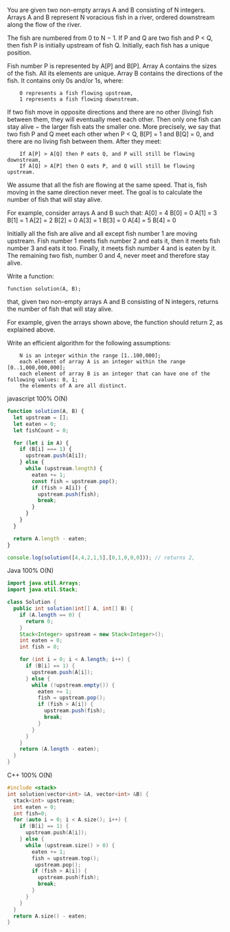 You are given two non-empty arrays A and B consisting of N integers. Arrays A and B represent N voracious fish in a river, ordered downstream along the flow of the river.

The fish are numbered from 0 to N − 1. If P and Q are two fish and P < Q, then fish P is initially upstream of fish Q. Initially, each fish has a unique position.

Fish number P is represented by A[P] and B[P]. Array A contains the sizes of the fish. All its elements are unique. Array B contains the directions of the fish. It contains only 0s and/or 1s, where:

        0 represents a fish flowing upstream,
        1 represents a fish flowing downstream.

If two fish move in opposite directions and there are no other (living) fish between them, they will eventually meet each other. Then only one fish can stay alive − the larger fish eats the smaller one. More precisely, we say that two fish P and Q meet each other when P < Q, B[P] = 1 and B[Q] = 0, and there are no living fish between them. After they meet:

        If A[P] > A[Q] then P eats Q, and P will still be flowing downstream,
        If A[Q] > A[P] then Q eats P, and Q will still be flowing upstream.

We assume that all the fish are flowing at the same speed. That is, fish moving in the same direction never meet. The goal is to calculate the number of fish that will stay alive.

For example, consider arrays A and B such that:
  A[0] = 4    B[0] = 0
  A[1] = 3    B[1] = 1
  A[2] = 2    B[2] = 0
  A[3] = 1    B[3] = 0
  A[4] = 5    B[4] = 0

Initially all the fish are alive and all except fish number 1 are moving upstream. Fish number 1 meets fish number 2 and eats it, then it meets fish number 3 and eats it too. Finally, it meets fish number 4 and is eaten by it. The remaining two fish, number 0 and 4, never meet and therefore stay alive.

Write a function:

    function solution(A, B);

that, given two non-empty arrays A and B consisting of N integers, returns the number of fish that will stay alive.

For example, given the arrays shown above, the function should return 2, as explained above.

Write an efficient algorithm for the following assumptions:

        N is an integer within the range [1..100,000];
        each element of array A is an integer within the range [0..1,000,000,000];
        each element of array B is an integer that can have one of the following values: 0, 1;
        the elements of A are all distinct.



javascript 100% O(N) 
```javascript
function solution(A, B) {
  let upstream = [];
  let eaten = 0;
  let fishCount = 0;

  for (let i in A) {
    if (B[i] === 1) {
      upstream.push(A[i]);
    } else {
      while (upstream.length) {
        eaten += 1;
        const fish = upstream.pop();
        if (fish > A[i]) {
          upstream.push(fish);
          break;
        }
      }
    }
  }

  return A.length - eaten;
}

console.log(solution([4,4,2,1,5],[0,1,0,0,0])); // returns 2, 

```

Java 100% O(N)
```java
import java.util.Arrays;
import java.util.Stack;

class Solution {
  public int solution(int[] A, int[] B) {
    if (A.length == 0) {
      return 0;
    }
    Stack<Integer> upstream = new Stack<Integer>();
    int eaten = 0;
    int fish = 0;

    for (int i = 0; i < A.length; i++) {
      if (B[i] == 1) {
        upstream.push(A[i]);
      } else {
        while (!upstream.empty()) {
          eaten += 1;
          fish = upstream.pop();
          if (fish > A[i]) {
            upstream.push(fish);
            break;
          }
        }
      }
    }
    return (A.length - eaten);
  }
}
```

C++ 100% O(N)
```c++
#include <stack>
int solution(vector<int> &A, vector<int> &B) {
  stack<int> upstream;
  int eaten = 0;
  int fish=0;
  for (auto i = 0; i < A.size(); i++) {
    if (B[i] == 1) {
      upstream.push(A[i]);
    } else {
      while (upstream.size() > 0) {
        eaten += 1;
        fish = upstream.top();
         upstream.pop();
        if (fish > A[i]) {
          upstream.push(fish);
          break;
        }
      }
    }
  }
  return A.size() - eaten;
}
```